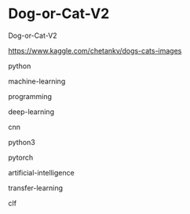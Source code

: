 # Dog-or-Cat-V2
Dog-or-Cat-V2

https://www.kaggle.com/chetankv/dogs-cats-images


python 

machine-learning 

programming 

deep-learning 

cnn 

python3 

pytorch 

artificial-intelligence 

transfer-learning 

clf
